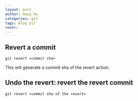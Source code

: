```yaml
---
layout: post
author: Hang Hu
categories: git
tags: Blog Git 
cover: 
---
```

## Revert a commit

```
git revert <commit sha>
```


This will generate a commit sha of the revert action.


## Undo the revert: revert the revert commit


```
git revert <commit sha of the revert>
```
